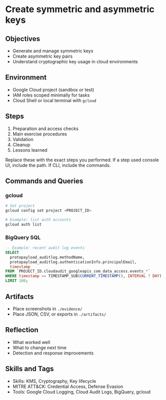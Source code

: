 # Create symmetric and asymmetric keys

## Objectives
- Generate and manage symmetric keys
- Create asymmetric key pairs
- Understand cryptographic key usage in cloud environments

## Environment
- Google Cloud project (sandbox or test)
- IAM roles scoped minimally for tasks
- Cloud Shell or local terminal with `gcloud`

## Steps
1. Preparation and access checks
2. Main exercise procedures
3. Validation
4. Cleanup
5. Lessons learned

Replace these with the exact steps you performed. If a step used console UI, include the path. If CLI, include the commands.

## Commands and Queries

### gcloud
```bash
# Set project
gcloud config set project <PROJECT_ID>

# Example: list auth accounts
gcloud auth list
```

### BigQuery SQL
```sql
-- Example: recent audit log events
SELECT
  protopayload_auditlog.methodName,
  protopayload_auditlog.authenticationInfo.principalEmail,
  timestamp
FROM `PROJECT_ID.cloudaudit_googleapis_com_data_access.events_*`
WHERE timestamp >= TIMESTAMP_SUB(CURRENT_TIMESTAMP(), INTERVAL 7 DAY)
LIMIT 100;
```

## Artifacts
- Place screenshots in `./evidence/`
- Place JSON, CSV, or exports in `./artifacts/`

## Reflection
- What worked well
- What to change next time
- Detection and response improvements

## Skills and Tags
- Skills: KMS, Cryptography, Key lifecycle
- MITRE ATT&CK: Credential Access, Defense Evasion
- Tools: Google Cloud Logging, Cloud Audit Logs, BigQuery, gcloud
